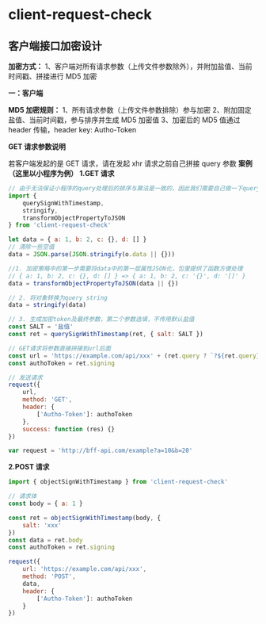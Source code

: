 # client-request-check

## 客户端接口加密设计

**加密方式：**
1、客户端对所有请求参数（上传文件参数除外），并附加盐值、当前时间戳、拼接进行 MD5 加密

**一：客户端**

**MD5 加密规则：**
1、所有请求参数（上传文件参数排除）参与加密
2、附加固定盐值、当前时间戳，参与排序并生成 MD5 加密值
3、加密后的 MD5 值通过 header 传输，header key: Autho-Token

**GET 请求参数说明**

若客户端发起的是 GET 请求，请在发起 xhr 请求之前自己拼接 query 参数
**案例（这里以小程序为例）**
**1.GET 请求**

```javascript
// 由于无法保证小程序的query处理后的排序与算法是一致的，因此我们需要自己做一下query处理。
import {
	querySignWithTimestamp,
	stringify,
	transformObjectPropertyToJSON
} from 'client-request-check'

let data = { a: 1, b: 2, c: {}, d: [] }
// 清除一些空值
data = JSON.parse(JSON.stringify(o.data || {}))

//1. 加密策略中的第一步需要将data中的第一层属性JSON化，包里提供了函数方便处理
// { a: 1, b: 2, c: {}, d: [] } => { a: 1, b: 2, c: '{}', d: '[]' }
data = transformObjectPropertyToJSON(data || {})

// 2. 将对象转换为query string
data = stringify(data)

// 3. 生成加密token及最终参数，第二个参数选填，不传用默认盐值
const SALT = '盐值'
const ret = querySignWithTimestamp(ret, { salt: SALT })

// GET请求将参数直接拼接到url后面
const url = 'https://example.com/api/xxx' + (ret.query ? `?${ret.query}` : '')
const authoToken = ret.signing

// 发送请求
request({
	url,
	method: 'GET',
	header: {
		['Autho-Token']: authoToken
	},
	success: function (res) {}
})

var request = 'http://bff-api.com/example?a=10&b=20'
```

**2.POST 请求**

```js
import { objectSignWithTimestamp } from 'client-request-check'

// 请求体
const body = { a: 1 }

const ret = objectSignWithTimestamp(body, {
	salt: 'xxx'
})
const data = ret.body
const authoToken = ret.signing

request({
	url: 'https://example.com/api/xxx',
	method: 'POST',
	data,
	header: {
		['Autho-Token']: authoToken
	}
})
```
